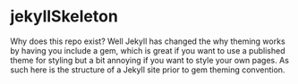 # jekyllSkeleton
Why does this repo exist?
Well Jekyll has changed the why theming works by having you include a gem, which is great if you want to use a published theme for styling but a bit annoying if you want to style your own pages. As such here is the structure of a Jekyll site prior to gem theming convention.
